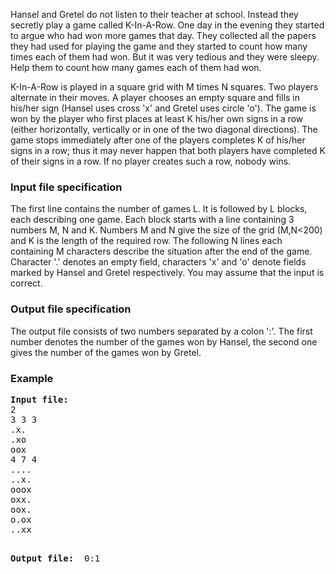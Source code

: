 <p>Hansel and Gretel do not listen to their teacher at school. Instead they secretly play a game called K-In-A-Row. One day in the evening they started to argue who had won more games that day. They collected all the papers they had used for playing the game and they started to count how many times each of them had won. But it was very tedious and they were sleepy. Help them to count how many games each of them had won.</p>
<p>K-In-A-Row is played in a square grid with M times N squares. Two players alternate in their moves. A player chooses an empty square and fills in his/her sign (Hansel uses cross 'x' and Gretel uses circle 'o'). The game is won by the player who first places at least K his/her own signs in a row (either horizontally, vertically or in one of the two diagonal directions). The game stops immediately after one of the players completes K of his/her signs in a row; thus it may never happen that both players have completed K of their signs in a row. If no player creates such a row, nobody wins.</p>
<h3>Input file specification</h3>
<p>The first line contains the number of games L. It is followed by L blocks, each describing one game. Each block starts with a line containing 3 numbers M, N and K. Numbers M and N give the size of the grid (M,N&lt;200) and K is the length of the required row. The following N lines each containing M characters describe the situation after the end of the game. Character '.' denotes an empty field, characters 'x' and 'o' denote fields marked by Hansel and Gretel respectively. You may assume that the input is correct.</p>
<h3>Output file specification</h3>
<p>The output file consists of two numbers separated by a colon ':'. The first number denotes the number of the games won by Hansel, the second one gives the number of the games won by Gretel.</p>
<h3>Example</h3>
<pre><strong>Input file:</strong>
2
3 3 3
.x.
.xo
oox
4 7 4
....
..x.
ooox
oxx.
oox.
o.ox
..xx

<strong>Output file: </strong>
0:1
</pre>
